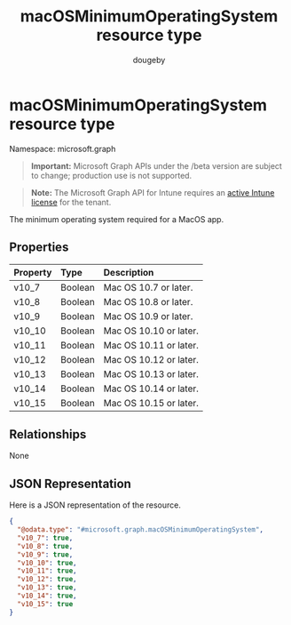 ﻿---
title: "macOSMinimumOperatingSystem resource type"
description: "The minimum operating system required for a MacOS app."
author: "dougeby"
localization_priority: Normal
ms.prod: "intune"
doc_type: resourcePageType
---

# macOSMinimumOperatingSystem resource type

Namespace: microsoft.graph

> **Important:** Microsoft Graph APIs under the /beta version are subject to change; production use is not supported.

> **Note:** The Microsoft Graph API for Intune requires an [active Intune license](https://go.microsoft.com/fwlink/?linkid=839381) for the tenant.

The minimum operating system required for a MacOS app.

## Properties

| Property | Type    | Description            |
| :------- | :------ | :--------------------- |
| v10_7    | Boolean | Mac OS 10.7 or later.  |
| v10_8    | Boolean | Mac OS 10.8 or later.  |
| v10_9    | Boolean | Mac OS 10.9 or later.  |
| v10_10   | Boolean | Mac OS 10.10 or later. |
| v10_11   | Boolean | Mac OS 10.11 or later. |
| v10_12   | Boolean | Mac OS 10.12 or later. |
| v10_13   | Boolean | Mac OS 10.13 or later. |
| v10_14   | Boolean | Mac OS 10.14 or later. |
| v10_15   | Boolean | Mac OS 10.15 or later. |

## Relationships

None

## JSON Representation

Here is a JSON representation of the resource.

<!-- {
  "blockType": "resource",
  "@odata.type": "microsoft.graph.macOSMinimumOperatingSystem"
}
-->

```json
{
  "@odata.type": "#microsoft.graph.macOSMinimumOperatingSystem",
  "v10_7": true,
  "v10_8": true,
  "v10_9": true,
  "v10_10": true,
  "v10_11": true,
  "v10_12": true,
  "v10_13": true,
  "v10_14": true,
  "v10_15": true
}
```
